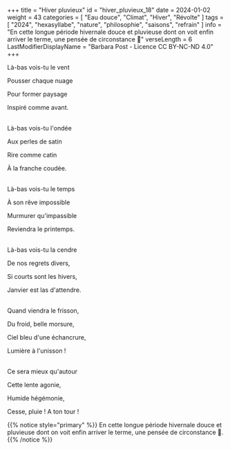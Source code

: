 +++
title = "Hiver pluvieux"
id = "hiver_pluvieux_18"
date = 2024-01-02
weight = 43
categories = [ "Eau douce", "Climat", "Hiver", "Révolte" ]
tags = [
  "2024",
  "hexasyllabe",
  "nature",
  "philosophie",
  "saisons",
  "refrain"
]
info = "En cette longue période hivernale douce et pluvieuse dont on voit enfin arriver le terme, une pensée de circonstance 🙂"
verseLength = 6
LastModifierDisplayName = "Barbara Post - Licence CC BY-NC-ND 4.0"
+++

Là-bas vois-tu le vent

Pousser chaque nuage

Pour former paysage

Inspiré comme avant.

 \
Là-bas vois-tu l'ondée

Aux perles de satin

Rire comme catin

À la franche coudée.

 \
Là-bas vois-tu le temps 

À son rêve impossible 

Murmurer qu'impassible

Reviendra le printemps.

 \
Là-bas vois-tu la cendre

De nos regrets divers,

Si courts sont les hivers,

Janvier est las d'attendre.

 \
Quand viendra le frisson,

Du froid, belle morsure,

Ciel bleu d'une échancrure,

Lumière à l'unisson !

 \
Ce sera mieux qu'autour

Cette lente agonie,

Humide hégémonie,

Cesse, pluie ! A ton tour !

{{% notice style="primary" %}}
En cette longue période hivernale douce et pluvieuse dont on voit enfin arriver le terme, une pensée de circonstance 🙂.
{{% /notice %}}
